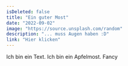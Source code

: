 ```yaml
---
isDeleted: false
title: "Ein guter Most"
date: "2022-09-02"
image: "https://source.unsplash.com/random"
description: "... muss Augen haben :D"
link: "Hier klicken"
---
```




Ich bin ein Text. Ich bin ein Apfelmost. Fancy
